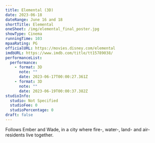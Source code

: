 ```yaml
---
title: Elemental (3D)
date: 2023-06-18
dateRange: June 16 and 18
shortTitle: Elemental
oneSheet: /img/elemental_final_poster.jpg
showType: Cinema
runningTime: 103
mpaaRating: PG
officialURL: https://movies.disney.com/elemental
imdbURL: https://www.imdb.com/title/tt15789038/
performanceList:
  performance:
    - format: 3D
      note: ""
      date: 2023-06-17T00:00:27.361Z
    - format: 3D
      note: ""
      date: 2023-06-19T00:00:37.382Z
studioInfo:
  studio: Not Specified
  studioFee: 0
  studioPercentage: 0
draft: false
---
```

Follows Ember and Wade, in a city where fire-, water-, land- and air-residents live together.